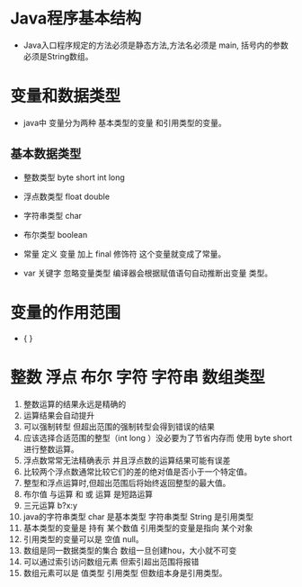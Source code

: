 # Java程序基本结构
* Java入口程序规定的方法必须是静态方法,方法名必须是 main, 括号内的参数必须是String数组。
# 变量和数据类型
* java中 变量分为两种  基本类型的变量 和引用类型的变量。
## 基本数据类型
* 整数类型  byte short int long
* 浮点数类型  float  double
* 字符串类型  char
* 布尔类型  boolean
* 常量 定义 变量 加上 final 修饰符 这个变量就变成了常量。

* var 关键字 忽略变量类型  编译器会根据赋值语句自动推断出变量 类型。

# 变量的作用范围
* { }

# 整数 浮点 布尔 字符 字符串 数组类型 
1. 整数运算的结果永远是精确的
2. 运算结果会自动提升
3. 可以强制转型 但超出范围的强制转型会得到错误的结果
3. 应该选择合适范围的整型（int long ）没必要为了节省内存而 使用 byte short 进行整数运算。
4. 浮点数常常无法精确表示 并且浮点数的运算结果可能有误差
5. 比较两个浮点数通常比较它们的差的绝对值是否小于一个特定值。
6. 整型和浮点运算时,但超出范围后将始终返回整型的最大值。
7. 布尔值 与运算 和 或 运算 是短路运算
8. 三元运算 b?x:y
9. java的字符串类型 char 是基本类型 字符串类型 String 是引用类型
10. 基本类型的变量是 持有 某个数值 引用类型的变量是指向 某个对象
11. 引用类型的变量可以是 空值 null。
12. 数组是同一数据类型的集合 数组一旦创建hou，大小就不可变
12. 可以通过索引访问数组元素 但索引超出范围将报错
13. 数组元素可以是 值类型 引用类型 但数组本身是引用类型。

